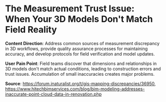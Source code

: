 # The Measurement Trust Issue: When Your 3D Models Don't Match Field Reality

**Content Direction**: Address common sources of measurement discrepancy in 3D workflows, provide quality assurance processes for maintaining accuracy, and develop protocols for field verification and model updates.

**User Pain Point**: Field teams discover that dimensions and relationships in 3D models don't match actual conditions, leading to construction errors and trust issues. Accumulation of small inaccuracies creates major problems.

**Source**: https://forum.inaturalist.org/t/gis-mapping-discrepancies/36950, https://www.hitechbimservices.com/blog/bim-modeling-addresses-inaccurate-point-cloud-data-in-renovation.php
